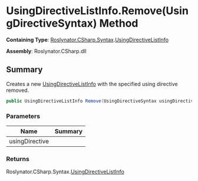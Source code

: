 # UsingDirectiveListInfo\.Remove\(UsingDirectiveSyntax\) Method

**Containing Type**: [Roslynator.CSharp.Syntax](../../README.md)\.[UsingDirectiveListInfo](../README.md)

**Assembly**: Roslynator\.CSharp\.dll

## Summary

Creates a new [UsingDirectiveListInfo](../README.md) with the specified using directive removed\.

```csharp
public UsingDirectiveListInfo Remove(UsingDirectiveSyntax usingDirective)
```

### Parameters

| Name | Summary |
| ---- | ------- |
| usingDirective | |

### Returns

Roslynator\.CSharp\.Syntax\.[UsingDirectiveListInfo](../README.md)

